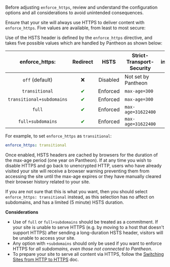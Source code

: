 <Alert title="Note" type="info">

Before adjusting `enforce_https`, review and understand the configuration options and all considerations to avoid unintended consequences.

</Alert>

Ensure that your site will always use HTTPS to deliver content with `enforce_https`. Five values are available, from least to most secure:

Use of the HSTS header is defined by the `enforce_https` directive, and takes five possible values which are handled by Pantheon as shown below:

|       enforce_https:      | Redirect                           |   HSTS   | Strict-Transport-Security | includeSubdomains                  | preload                            |
|:-------------------------:|:----------------------------------:|:--------:|---------------------------|:----------------------------------:|:----------------------------------:|
|      `off` (default)      |     ❌                             | Disabled | Not set by Pantheon       |         ❌                         |    ❌                              |
|       `transitional`      | <span style="color:green">✔</span> | Enforced | `max-age=300`             |         ❌                         |    ❌                              |
| `transitional+subdomains` | <span style="color:green">✔</span> | Enforced | `max-age=300`             | <span style="color:green">✔</span> |    ❌                              |
|           `full`          | <span style="color:green">✔</span> | Enforced | `max-age=31622400`        |         ❌                         | <span style="color:green">✔</span> |
|     `full+subdomains`     | <span style="color:green">✔</span> | Enforced | `max-age=31622400`        | <span style="color:green">✔</span> | <span style="color:green">✔</span> |

For example, to set `enforce_https` as `transitional`:

```yml
enforce_https: transitional
```

<Alert title="Warning" type="danger">

Once enabled, HSTS headers are cached by browsers for the duration of the max-age period (one year on Pantheon). If at any time you wish to disable HTTPS and go back to unencrypted HTTP, users who have already visited your site will receive a browser warning preventing them from accessing the site until the max-age expires or they have manually cleared their browser history related to your site.

If you are not sure that this is what you want, then you should select `enforce_https: transitional` instead, as this selection has no affect on subdomains, and has a limited (5 minute) HSTS duration.

</Alert>

**Considerations**
- Use of `full` or `full+subdomains` should be treated as a commitment. If your site is unable to serve HTTPS (e.g. by moving to a host that doesn't support HTTPS) after sending a long-duration HSTS header, visitors will be unable to access your site.
- Any option with `+subdomains` should only be used if you want to enforce HTTPS for *all subdomains, even those not connected to Pantheon*.
- To prepare your site to serve all content via HTTPS, follow the [Switching Sites from HTTP to HTTPS](/http-to-https/) doc.
